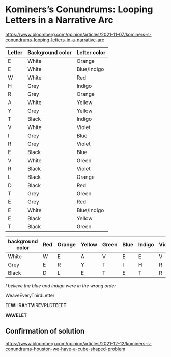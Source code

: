 # Kominers’s Conundrums: Looping Letters in a Narrative Arc
https://www.bloomberg.com/opinion/articles/2021-11-07/kominers-s-conundrums-looping-letters-in-a-narrative-arc

| Letter | Background color | Letter color |
| --- | --- | --- |
| E | White| Orange |
| E	| White	| Blue/Indigo |
| W	| White	| Red |
| H	| Grey	| Indigo |
| R	| Grey	| Orange |
| A	| White	| Yellow |
| Y	| Grey	| Yellow |
| T	| Black	| Indigo |
| V	| White	| Violet |
| I	| Grey	| Blue |
| R	| Grey	| Violet |
| E	| Black	| Blue |
| V	| White	| Green |
| R	| Black	| Violet |
| L	| Black	| Orange |
| D	| Black	| Red |
| T	| Grey	| Green |
| E	| Grey	| Red |
| E	| White	| Blue/Indigo |
| E	| Black	| Yellow |
| T	| Black	| Green |

| background color	| Red	| Orange	| Yellow	| Green	| Blue	| Indigo	| Violet |
| --- | --- | --- | --- | --- | --- | --- | --- |
| White	| W	| E	| A	| V	| E	| E	| V| 
| Grey	| E	| R	| Y	| T	| I	| H	| R| 
| Black	| D	| L	| E	| T	| E	| T	| R| 

*I believe the blue and indigo were in the wrong order*

WeaveEveryThirdLetter

EE**W**HR**A**YT**V**IR**E**VR**L**DT**E**EE**T**

**WAVELET**

## Confirmation of solution
https://www.bloomberg.com/opinion/articles/2021-12-12/kominers-s-conundrums-houston-we-have-a-cube-shaped-problem


